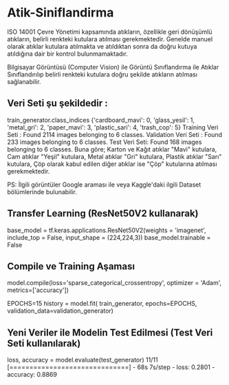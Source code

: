 # Atik-Siniflandirma
ISO 14001 Çevre Yönetimi kapsamında atıkların, özellikle geri dönüşümlü atıkların, belirli renkteki kutulara atılması gerekmektedir. 
Genelde manuel olarak atıklar kutulara atılmakta ve atıldıktan sonra da doğru kutuya atıldığına dair bir kontrol bulunmamaktadır. 

Bilgisayar Görüntüsü (Computer Vision) ile Görüntü Sınıflandırma ile Atıklar Sınıflandırılıp belirli renkteki kutulara 
doğru şekilde atıkların atılması sağlanabilir.

## Veri Seti şu şekildedir : 
   train_generator.class_indices
   {'cardboard_mavi': 0,
    'glass_yesil': 1,
    'metal_gri': 2,
    'paper_mavi': 3,
    'plastic_sari': 4,
    'trash_cop': 5}
   Training Veri Seti : Found 2114 images belonging to 6 classes.
   Validation Veri Seti : Found 233 images belonging to 6 classes.
   Test Veri Seti: Found 168 images belonging to 6 classes. 
   Buna göre; Karton ve Kağıt atıklar "Mavi" kutulara, Cam atıklar "Yeşil" kutulara, Metal atıklar "Gri" kutulara, Plastik atıklar "Sarı" kutulara,
              Çöp olarak kabul edilen diğer atıklar ise "Çöp" kutularına atılması gerekmektedir.
              
   PS: İlgili görüntüler Google araması ile veya Kaggle'daki ilgili Dataset bölümlerinde bulunabilir.

## Transfer Learning (ResNet50V2 kullanarak)
   base_model = tf.keras.applications.ResNet50V2(weights = 'imagenet', include_top = False, input_shape = (224,224,3))
   base_model.trainable = False
   
## Compile ve Training Aşaması
  model.compile(loss='sparse_categorical_crossentropy',
              optimizer = 'Adam',
              metrics=['accuracy'])
   
   
   EPOCHS=15
   history = model.fit(
      train_generator,
      epochs=EPOCHS,
      validation_data=validation_generator)


   
## Yeni Veriler ile Modelin Test Edilmesi (Test Veri Seti kullanılarak)
   loss, accuracy = model.evaluate(test_generator)
   11/11 [==============================] - 68s 7s/step - loss: 0.2801 - accuracy: 0.8869

